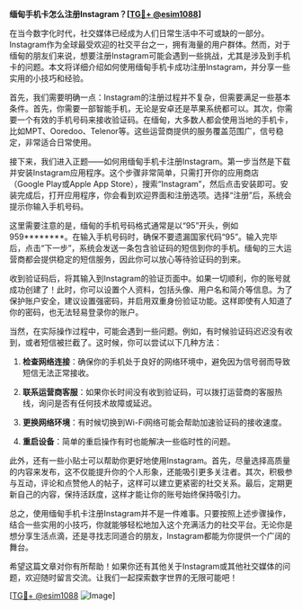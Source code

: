 **缅甸手机卡怎么注册Instagram？[[TG💪+ @esim1088](https://t.me/s/esim1088)]**

在当今数字化时代，社交媒体已经成为人们日常生活中不可或缺的一部分。Instagram作为全球最受欢迎的社交平台之一，拥有海量的用户群体。然而，对于缅甸的朋友们来说，想要注册Instagram可能会遇到一些挑战，尤其是涉及到手机卡的问题。本文将详细介绍如何使用缅甸手机卡成功注册Instagram，并分享一些实用的小技巧和经验。

首先，我们需要明确一点：Instagram的注册过程并不复杂，但需要满足一些基本条件。首先，你需要一部智能手机，无论是安卓还是苹果系统都可以。其次，你需要一个有效的手机号码来接收验证码。在缅甸，大多数人都会使用当地的手机卡，比如MPT、Ooredoo、Telenor等。这些运营商提供的服务覆盖范围广，信号稳定，非常适合日常使用。

接下来，我们进入正题——如何用缅甸手机卡注册Instagram。第一步当然是下载并安装Instagram应用程序。这个步骤非常简单，只需打开你的应用商店（Google Play或Apple App Store），搜索“Instagram”，然后点击安装即可。安装完成后，打开应用程序，你会看到欢迎界面和注册选项。选择“注册”后，系统会提示你输入手机号码。

这里需要注意的是，缅甸的手机号码格式通常是以“95”开头，例如959********。在输入手机号码时，确保不要遗漏国家代码“95”。输入完毕后，点击“下一步”，系统会发送一条包含验证码的短信到你的手机。缅甸的三大运营商都会提供稳定的短信服务，因此你可以放心等待验证码的到来。

收到验证码后，将其输入到Instagram的验证页面中。如果一切顺利，你的账号就成功创建了！此时，你可以设置个人资料，包括头像、用户名和简介等信息。为了保护账户安全，建议设置强密码，并启用双重身份验证功能。这样即使有人知道了你的密码，也无法轻易登录你的账户。

当然，在实际操作过程中，可能会遇到一些问题。例如，有时候验证码迟迟没有收到，或者短信被拦截了。这时候，你可以尝试以下几种方法：

1. **检查网络连接**：确保你的手机处于良好的网络环境中，避免因为信号弱而导致短信无法正常接收。
   
2. **联系运营商客服**：如果你长时间没有收到验证码，可以拨打运营商的客服热线，询问是否有任何技术故障或延迟。

3. **更换网络环境**：有时候切换到Wi-Fi网络可能会帮助加速验证码的接收速度。

4. **重启设备**：简单的重启操作有时也能解决一些临时性的问题。

此外，还有一些小贴士可以帮助你更好地使用Instagram。首先，尽量选择高质量的内容来发布，这不仅能提升你的个人形象，还能吸引更多关注者。其次，积极参与互动，评论和点赞他人的帖子，这样可以建立更紧密的社交关系。最后，定期更新自己的内容，保持活跃度，这样才能让你的账号始终保持吸引力。

总之，使用缅甸手机卡注册Instagram并不是一件难事。只要按照上述步骤操作，结合一些实用的小技巧，你就能够轻松地加入这个充满活力的社交平台。无论你是想分享生活点滴，还是寻找志同道合的朋友，Instagram都能为你提供一个广阔的舞台。

希望这篇文章对你有所帮助！如果你还有其他关于Instagram或其他社交媒体的问题，欢迎随时留言交流。让我们一起探索数字世界的无限可能吧！

[[TG💪+ @esim1088](https://t.me/s/esim1088) ![Image](https://i.postimg.cc/4NQfJmqS/Snipaste-2025-05-13-00-14-12.png)]